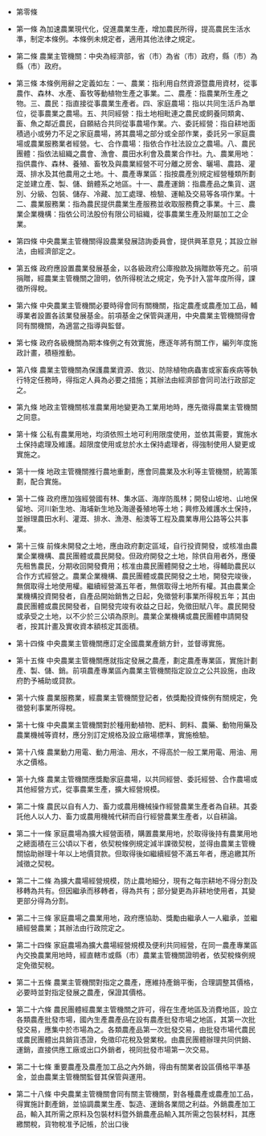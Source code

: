 * 第零條 

* 第一條 為加速農業現代化，促進農業生產，增加農民所得，提高農民生活水準，制定本條例。本條例未規定者，適用其他法律之規定。

* 第二條 農業主管機關：中央為經濟部，省（市）為省（市）政府，縣（市）為縣（市）政府。

* 第三條 本條例用辭之定義如左：一、農業：指利用自然資源暨農用資材，從事農作、森林、水產、畜牧等動植物生產之事業。二、農產：指農業所生產之物。三、農民：指直接從事農業生產者。四、家庭農場：指以共同生活戶為單位，從事農業之農場。五、共同經營：指土地相毗連之農民或飼養同類禽、畜、魚之鄰近農民，自願結合共同從事農場作業。六、委託經營：指自耕地面積過小或勞力不足之家庭農場，將其農場之部分或全部作業，委託另一家庭農場或農業服務業者經營。七、合作農場：指依合作社法設立之農場。八、農民團體：指依法組織之農會、漁會、農田水利會及農業合作社。九、農業用地：指供農作、森林、養殖、畜牧及與農業經營不可分離之房舍、曬場、農路、灌溉、排水及其他農用之土地。十、農產專業區：指按農產別規定經營種類所劃定並建立產、製、儲、銷體系之地區。十一、農產運銷：指農產品之集貨、選別、分級、包裝、儲存、冷藏、加工處理、檢驗、運輸及交易等各項作業。十二、農業服務業：指為農民提供農業生產服務並收取服務費之事業。十三、農業企業機構：指依公司法股份有限公司組織，從事農業生產及附屬加工之企業。

* 第四條 中央農業主管機關得設農業發展諮詢委員會，提供興革意見；其設立辦法，由經濟部定之。

* 第五條 政府應設置農業發展基金，以各級政府公庫撥款及捐贈款等充之。前項捐贈，經農業主管機關之證明，依所得稅法之規定，免予計入當年度所得，課徵所得稅。

* 第六條 中央農業主管機關必要時得會同有關機關，指定農產或農產加工品，輔導業者設置各該業發展基金。前項基金之保管與運用，中央農業主管機關得會同有關機關，為適當之指導與監督。

* 第七條 政府各級機關為期本條例之有效實施，應逐年將有關工作，編列年度施政計畫，積極推動。

* 第八條 農業主管機關為保護農業資源、救災、防除植物病蟲害或家畜疾病等執行特定任務時，得指定人員為必要之措施；其辦法由經濟部會同司法行政部定之。

* 第九條 地政主管機關核准農業用地變更為工業用地時，應先徵得農業主管機關之同意。

* 第十條 公私有農業用地，均須依照土地可利用限度使用，並依其需要，實施水土保持處理及維護。超限度使用或怠於水土保持處理者，得強制使用人變更或實施之。

* 第十一條 地政主管機關推行農地重劃，應會同農業及水利等主管機關，統籌策劃，配合實施。

* 第十二條 政府應加強經營國有林、集水區、海岸防風林；開發山坡地、山地保留地、河川新生地、海埔新生地及海邊養殖地等土地；興修及維護水土保持，並辦理農田水利、灌溉、排水、漁港、船澳等工程及農業專用公路等公共事業。

* 第十三條 前條未開發之土地，應由政府劃定區域，自行投資開發，或核准由農業企業機構、農民團體或農民開發。但政府開發之土地，除供自用者外，應優先租售農民，分期收回開發費用；核准由農民團體開發之土地，得輔助農民以合作方式經營之。農業企業機構、農民團體或農民開發之土地，開發完竣後，無償取得土地使用權。繼續經營滿五年者，無償取得土地所有權。其由農業企業機構投資開發者，自產品開始銷售之日起，免徵營利事業所得稅五年；其由農民團體或農民開發者，自開發完竣有收益之日起，免徵田賦八年。農民開發或承受之土地，以不少於三公頃為原則。農業企業機構或農民團體申請開發者，按其計畫及實收資本額核定其面積。

* 第十四條 中央農業主管機關應訂定全國農業產銷方針，並督導實施。

* 第十五條 中央農業主管機關應就指定發展之農產，劃定農產專業區，實施計劃產、製、儲、銷。前項農產專業區內農業主管機關指定設立之公共設施，由政府酌予補助或貸款。

* 第十六條 農業服務業，經農業主管機關登記者，依獎勵投資條例有關規定，免徵營利事業所得稅。

* 第十七條 中央農業主管機關對於種用動植物、肥料、飼料、農藥、動物用藥及農業機械等資材，應分別訂定規格及設立廠場標準，實施檢驗。

* 第十八條 農業動力用電、動力用油、用水，不得高於一般工業用電、用油、用水之價格。

* 第十九條 農業主管機關應獎勵家庭農場，以共同經營、委託經營、合作農場或其他經營方式，從事農業生產，擴大經營規模。

* 第二十條 農民以自有人力、畜力或農用機械操作經營農業生產者為自耕。其委託他人以人力、畜力或農用機械代耕而自行經營農業生產者，以自耕論。

* 第二十一條 家庭農場為擴大經營面積，購置農業用地，於取得後持有農業用地之總面積在三公頃以下者，依契稅條例規定減半課徵契稅，並得由農業主管機關協助辦理十年以上地價貸款。但取得後如繼續經營不滿五年者，應追繳其所減徵之契稅。

* 第二十二條 為擴大農場經營規模，防止農地細分，現有之每宗耕地不得分割及移轉為共有。但因繼承而移轉者，得為共有；部分變更為非耕地使用者，其變更部分得為分割。

* 第二十三條 家庭農場之農業用地，政府應協助、獎勵由繼承人一人繼承，並繼續經營農業；其辦法由行政院定之。

* 第二十四條 家庭農場為擴大農場經營規模及便利共同經營，在同一農產專業區內交換農業用地時，經直轄市或縣（市）農業主管機關證明者，依契稅條例規定免徵契稅。

* 第二十五條 農業主管機關對指定之農產，應維持產銷平衡，合理調整其價格，必要時並對指定發展之農產，保證其價格。

* 第二十六條 農民團體經農業主管機關之許可，得在生產地區及消費地區，設立各類農產批發市場，國內生產農產品在設有農產批發市場之地區，其第一次批發交易，應集中於市場為之。各類農產品第一次批發交易，由批發市場代農民或農民團體出具銷貨憑證，免徵印花稅及營業稅。由農民團體辦理共同供銷、運銷，直接供應工廠或出口外銷者，視同批發市場第一次交易。

* 第二十七條 重要農產及農產加工品之內外銷，得由有關業者設區價格平準基金，並由農業主管機關監督其保管與運用。

* 第二十八條 中央農業主管機關會同有關主管機關，對各種農產或農產加工品，得實施計劃產銷，並協調農業生產、製造、運銷各業間之利益。外銷農產加工品，輸入其所需之原料及包裝材料暨外銷農產品輸入其所需之包裝材料，其應繳關稅，貨物稅准予記帳，於出口後

